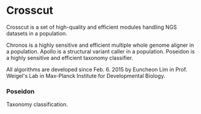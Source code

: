 # Crosscut
Crosscut is a set of high-quality and efficient modules handling NGS datasets in a population.

Chronos is a highly sensitive and efficient multiple whole genome aligner in a population.
Apollo is a structural variant caller in a population.
Poseidon is a highly sensitive and efficient taxonomy classifier.

All algorithms are developed since Feb. 6. 2015 by Euncheon Lim in Prof. Weigel's Lab in Max-Planck Institute for Developmental Biology.

### Poseidon
Taxonomy classification.
